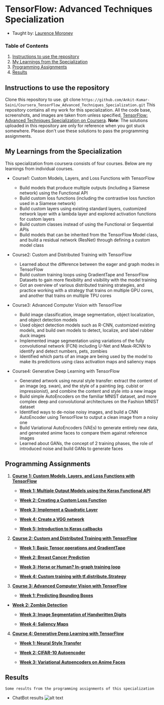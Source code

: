 # TensorFlow: Advanced Techniques Specialization
- Taught by: [Laurence Moroney](https://www.coursera.org/instructor/lmoroney)


### Table of Contents
1. [Instructions to use the repository](#Instruction)
2. [My Learnings from the Specialization](#Learning)
3. [Programming Assignments](#Programming)
4. [Results](#Res)


## Instructions to use the repository<a name="Instruction"></a>
Clone this repository to use. git clone `https://github.com/Ankit-Kumar-Saini/Coursera_TensorFlow_Advanced_Techniques_Specialization.git`
This repository contains all my work for this specialization. All the code base, screenshots, and images are taken from unless specified, [TensorFlow: Advanced Techniques Specialization on Coursera](https://www.coursera.org/specializations/tensorflow-advanced-techniques). **Note**: The solutions uploaded in this repository are only for reference when you got stuck somewhere. Please don't use these solutions to pass the programming assignments.


## My Learnings from the Specialization<a name="Learning"></a>
This specialization from coursera consists of four courses. Below are my learnings from individual courses.
- Course1: Custom Models, Layers, and Loss Functions with TensorFlow
   - Build models that produce multiple outputs (including a Siamese network) using the Functional API
   - Build custom loss functions (including the contrastive loss function used in a Siamese network)
   - Build custom layers using existing standard layers, customized network layer with a lambda layer and explored activation functions for custom layers
   - Build custom classes instead of using the Functional or Sequential APIs
   - Build models that can be inherited from the TensorFlow Model class, and build a residual network (ResNet) through defining a custom model class

- Course2: Custom and Distributed Training with TensorFlow
   - Learned about the difference between the eager and graph modes in TensorFlow
   - Build custom training loops using GradientTape and TensorFlow Datasets to gain more flexibility and visibility with the model training
   - Got an overview of various distributed training strategies, and practice working with a strategy that trains on multiple GPU cores, and another that trains on multiple TPU cores

- Course3: Advanced Computer Vision with TensorFlow
   - Build image classification, image segmentation, object localization, and object detection models
   - Used object detection models such as R-CNN, customized existing models, and build own models to detect, localize, and label rubber duck images
   - Implemented image segmentation using variations of the fully convolutional network (FCN) including U-Net and Mask-RCNN to identify and detect numbers, pets, zombies
   - Identified which parts of an image are being used by the model to make its predictions using class activation maps and saliency maps

- Course4: Generative Deep Learning with TensorFlow
   - Generated artwork using neural style transfer: extract the content of an image (eg. swan), and the style of a painting (eg. cubist or impressionist), and combine the content and style into a new image
   - Build simple AutoEncoders on the familiar MNIST dataset, and more complex deep and convolutional architectures on the Fashion MNIST dataset
   - Identified ways to de-noise noisy images, and build a CNN AutoEncoder using TensorFlow to output a clean image from a noisy one
   - Build Variational AutoEncoders (VAEs) to generate entirely new data, and generated anime faces to compare them against reference images
   - Learned about GANs, the concept of 2 training phases, the role of introduced noise and build GANs to generate faces


## Programming Assignments<a name="Programming"></a>
1. **[Course 1: Custom Models, Layers, and Loss Functions with TensorFlow](https://github.com/Ankit-Kumar-Saini/Coursera_TensorFlow_Advanced_Techniques_Specialization/tree/main/C1%20-%20Custom%20Models%2C%20Layers%2C%20and%20Loss%20Functions%20with%20TensorFlow)**

   - **[Week 1: Multiple Output Models using the Keras Functional API](https://github.com/Ankit-Kumar-Saini/Coursera_TensorFlow_Advanced_Techniques_Specialization/blob/main/C1%20-%20Custom%20Models%2C%20Layers%2C%20and%20Loss%20Functions%20with%20TensorFlow/Week1/C1W1_Assignment.ipynb)**

   - **[Week 2: Creating a Custom Loss Function](https://github.com/Ankit-Kumar-Saini/Coursera_TensorFlow_Advanced_Techniques_Specialization/blob/main/C1%20-%20Custom%20Models%2C%20Layers%2C%20and%20Loss%20Functions%20with%20TensorFlow/Week2/C1W2_Assignment.ipynb)**

   - **[Week 3: Implement a Quadratic Layer](https://github.com/Ankit-Kumar-Saini/Coursera_TensorFlow_Advanced_Techniques_Specialization/tree/main/C1%20-%20Custom%20Models%2C%20Layers%2C%20and%20Loss%20Functions%20with%20TensorFlow/Week3)**

   - **[Week 4: Create a VGG network](https://github.com/Ankit-Kumar-Saini/Coursera_TensorFlow_Advanced_Techniques_Specialization/blob/main/C1%20-%20Custom%20Models%2C%20Layers%2C%20and%20Loss%20Functions%20with%20TensorFlow/Week4/C1W4_Assignment.ipynb)**

   - **[Week 5: Introduction to Keras callbacks](https://github.com/Ankit-Kumar-Saini/Coursera_TensorFlow_Advanced_Techniques_Specialization/blob/main/C1%20-%20Custom%20Models%2C%20Layers%2C%20and%20Loss%20Functions%20with%20TensorFlow/Week5/C1_W5_Lab_1_exploring-callbacks.ipynb)**


2. **[Course 2: Custom and Distributed Training with TensorFlow](https://github.com/Ankit-Kumar-Saini/Coursera_TensorFlow_Advanced_Techniques_Specialization/tree/main/C2%20-%20Custom%20and%20Distributed%20Training%20with%20TensorFlow)**

   - **[Week 1: Basic Tensor operations and GradientTape](https://github.com/Ankit-Kumar-Saini/Coursera_TensorFlow_Advanced_Techniques_Specialization/blob/main/C2%20-%20Custom%20and%20Distributed%20Training%20with%20TensorFlow/Week1/C2W1_Assignment.ipynb)**

   - **[Week 2: Breast Cancer Prediction](https://github.com/Ankit-Kumar-Saini/Coursera_TensorFlow_Advanced_Techniques_Specialization/blob/main/C2%20-%20Custom%20and%20Distributed%20Training%20with%20TensorFlow/Week2/C2W2_Assignment.ipynb)**

   - **[Week 3: Horse or Human? In-graph training loop](https://github.com/Ankit-Kumar-Saini/Coursera_TensorFlow_Advanced_Techniques_Specialization/blob/main/C2%20-%20Custom%20and%20Distributed%20Training%20with%20TensorFlow/Week3/C2W3_Assignment.ipynb)**

   - **[Week 4: Custom training with tf.distribute.Strategy](https://github.com/Ankit-Kumar-Saini/Coursera_TensorFlow_Advanced_Techniques_Specialization/blob/main/C2%20-%20Custom%20and%20Distributed%20Training%20with%20TensorFlow/Week4/C2W4_Assignment.ipynb)**
  

3. **[Course 3: Advanced Computer Vision with TensorFlow](https://github.com/Ankit-Kumar-Saini/Coursera_TensorFlow_Advanced_Techniques_Specialization/tree/main/C3%20-%20Advanced%20Computer%20Vision%20with%20TensorFlow)**

   - **[Week 1: Predicting Bounding Boxes](https://github.com/Ankit-Kumar-Saini/Coursera_TensorFlow_Advanced_Techniques_Specialization/blob/main/C3%20-%20Advanced%20Computer%20Vision%20with%20TensorFlow/Week1/C3W1_Assignment.ipynb)**
    
 - **[Week 2: Zombie Detection](https://github.com/Ankit-Kumar-Saini/Coursera_TensorFlow_Advanced_Techniques_Specialization/blob/main/C3%20-%20Advanced%20Computer%20Vision%20with%20TensorFlow/Week2/C3W2_Assignment.ipynb)**

    - **[Week 3: Image Segmentation of Handwritten Digits](https://github.com/Ankit-Kumar-Saini/Coursera_TensorFlow_Advanced_Techniques_Specialization/blob/main/C3%20-%20Advanced%20Computer%20Vision%20with%20TensorFlow/Week3/C3W3_Assignment.ipynb)**

   - **[Week 4: Saliency Maps](https://github.com/Ankit-Kumar-Saini/Coursera_TensorFlow_Advanced_Techniques_Specialization/blob/main/C3%20-%20Advanced%20Computer%20Vision%20with%20TensorFlow/Week4/C3W4_Assignment.ipynb)**
   

4. **[Course 4: Generative Deep Learning with TensorFlow](https://github.com/Ankit-Kumar-Saini/Coursera_TensorFlow_Advanced_Techniques_Specialization/tree/main/C4%20-%20Generative%20Deep%20Learning%20with%20TensorFlow)**

   - **[Week 1: Neural Style Transfer](https://github.com/Ankit-Kumar-Saini/Coursera_TensorFlow_Advanced_Techniques_Specialization/blob/main/C4%20-%20Generative%20Deep%20Learning%20with%20TensorFlow/Week1/C4W1_Assignment.ipynb)**
    
   - **[Week 2: CIFAR-10 Autoencoder](https://github.com/Ankit-Kumar-Saini/Coursera_TensorFlow_Advanced_Techniques_Specialization/blob/main/C4%20-%20Generative%20Deep%20Learning%20with%20TensorFlow/Week2/C4W2_Assignment.ipynb)**

   - **[Week 3: Variational Autoencoders on Anime Faces](https://github.com/Ankit-Kumar-Saini/Coursera_TensorFlow_Advanced_Techniques_Specialization/blob/main/C4%20-%20Generative%20Deep%20Learning%20with%20TensorFlow/Week3/C4W3_Assignment.ipynb)**


## Results<a name="Res"></a>
`Some results from the programming assignments of this specialization`
- ChatBot results
![alt text](https://github.com/Ankit-Kumar-Saini/Coursera_Natural_Language_Processing_Specialization/blob/main/Results/chatbot.PNG)
